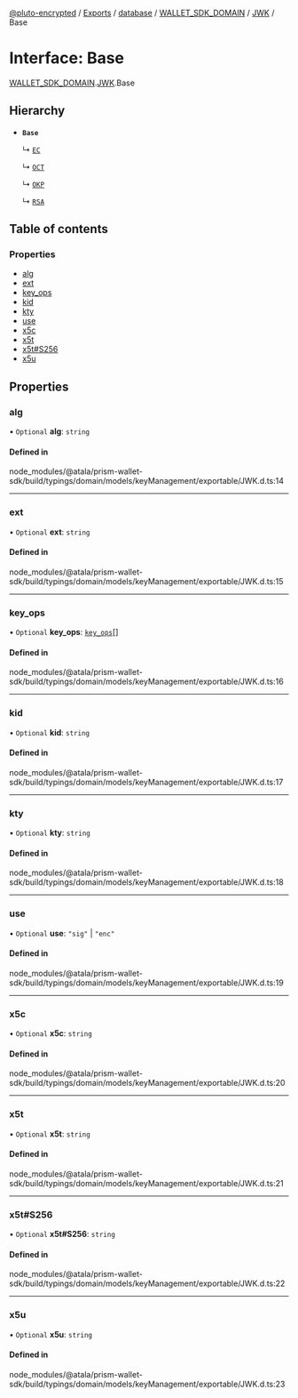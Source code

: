 [@pluto-encrypted](../README.md) / [Exports](../modules.md) / [database](../modules/database-1.md) / [WALLET\_SDK\_DOMAIN](../modules/database-1.WALLET_SDK_DOMAIN.md) / [JWK](../modules/database-1.WALLET_SDK_DOMAIN.JWK.md) / Base

# Interface: Base

[WALLET\_SDK\_DOMAIN](../modules/database-1.WALLET_SDK_DOMAIN.md).[JWK](../modules/database-1.WALLET_SDK_DOMAIN.JWK.md).Base

## Hierarchy

- **`Base`**

  ↳ [`EC`](database-1.WALLET_SDK_DOMAIN.JWK.EC.md)

  ↳ [`OCT`](database-1.WALLET_SDK_DOMAIN.JWK.OCT.md)

  ↳ [`OKP`](database-1.WALLET_SDK_DOMAIN.JWK.OKP.md)

  ↳ [`RSA`](database-1.WALLET_SDK_DOMAIN.JWK.RSA.md)

## Table of contents

### Properties

- [alg](database-1.WALLET_SDK_DOMAIN.JWK.Base.md#alg)
- [ext](database-1.WALLET_SDK_DOMAIN.JWK.Base.md#ext)
- [key\_ops](database-1.WALLET_SDK_DOMAIN.JWK.Base.md#key_ops)
- [kid](database-1.WALLET_SDK_DOMAIN.JWK.Base.md#kid)
- [kty](database-1.WALLET_SDK_DOMAIN.JWK.Base.md#kty)
- [use](database-1.WALLET_SDK_DOMAIN.JWK.Base.md#use)
- [x5c](database-1.WALLET_SDK_DOMAIN.JWK.Base.md#x5c)
- [x5t](database-1.WALLET_SDK_DOMAIN.JWK.Base.md#x5t)
- [x5t#S256](database-1.WALLET_SDK_DOMAIN.JWK.Base.md#x5t#s256)
- [x5u](database-1.WALLET_SDK_DOMAIN.JWK.Base.md#x5u)

## Properties

### alg

• `Optional` **alg**: `string`

#### Defined in

node_modules/@atala/prism-wallet-sdk/build/typings/domain/models/keyManagement/exportable/JWK.d.ts:14

___

### ext

• `Optional` **ext**: `string`

#### Defined in

node_modules/@atala/prism-wallet-sdk/build/typings/domain/models/keyManagement/exportable/JWK.d.ts:15

___

### key\_ops

• `Optional` **key\_ops**: [`key_ops`](../modules/database-1.WALLET_SDK_DOMAIN.JWK.md#key_ops)[]

#### Defined in

node_modules/@atala/prism-wallet-sdk/build/typings/domain/models/keyManagement/exportable/JWK.d.ts:16

___

### kid

• `Optional` **kid**: `string`

#### Defined in

node_modules/@atala/prism-wallet-sdk/build/typings/domain/models/keyManagement/exportable/JWK.d.ts:17

___

### kty

• `Optional` **kty**: `string`

#### Defined in

node_modules/@atala/prism-wallet-sdk/build/typings/domain/models/keyManagement/exportable/JWK.d.ts:18

___

### use

• `Optional` **use**: ``"sig"`` \| ``"enc"``

#### Defined in

node_modules/@atala/prism-wallet-sdk/build/typings/domain/models/keyManagement/exportable/JWK.d.ts:19

___

### x5c

• `Optional` **x5c**: `string`

#### Defined in

node_modules/@atala/prism-wallet-sdk/build/typings/domain/models/keyManagement/exportable/JWK.d.ts:20

___

### x5t

• `Optional` **x5t**: `string`

#### Defined in

node_modules/@atala/prism-wallet-sdk/build/typings/domain/models/keyManagement/exportable/JWK.d.ts:21

___

### x5t#S256

• `Optional` **x5t#S256**: `string`

#### Defined in

node_modules/@atala/prism-wallet-sdk/build/typings/domain/models/keyManagement/exportable/JWK.d.ts:22

___

### x5u

• `Optional` **x5u**: `string`

#### Defined in

node_modules/@atala/prism-wallet-sdk/build/typings/domain/models/keyManagement/exportable/JWK.d.ts:23
